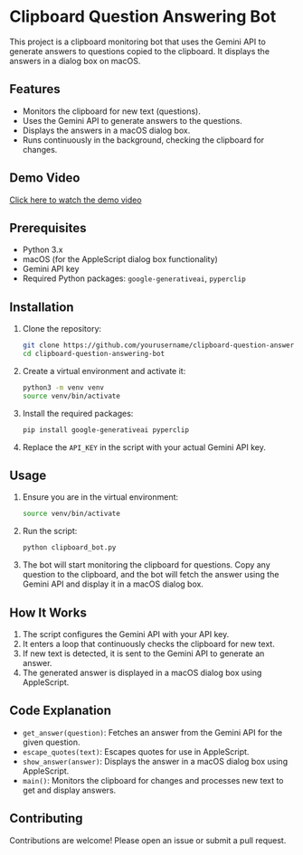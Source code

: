 # Clipboard Question Answering Bot

This project is a clipboard monitoring bot that uses the Gemini API to generate answers to questions copied to the clipboard. It displays the answers in a dialog box on macOS.

## Features

- Monitors the clipboard for new text (questions).
- Uses the Gemini API to generate answers to the questions.
- Displays the answers in a macOS dialog box.
- Runs continuously in the background, checking the clipboard for changes.

## Demo Video

[Click here to watch the demo video](./demo.mp4)

## Prerequisites

- Python 3.x
- macOS (for the AppleScript dialog box functionality)
- Gemini API key
- Required Python packages: `google-generativeai`, `pyperclip`

## Installation

1. Clone the repository:

    ```sh
    git clone https://github.com/yourusername/clipboard-question-answering-bot.git
    cd clipboard-question-answering-bot
    ```

2. Create a virtual environment and activate it:

    ```sh
    python3 -m venv venv
    source venv/bin/activate
    ```

3. Install the required packages:

    ```sh
    pip install google-generativeai pyperclip
    ```

4. Replace the `API_KEY` in the script with your actual Gemini API key.

## Usage

1. Ensure you are in the virtual environment:

    ```sh
    source venv/bin/activate
    ```

2. Run the script:

    ```sh
    python clipboard_bot.py
    ```

3. The bot will start monitoring the clipboard for questions. Copy any question to the clipboard, and the bot will fetch the answer using the Gemini API and display it in a macOS dialog box.

## How It Works

1. The script configures the Gemini API with your API key.
2. It enters a loop that continuously checks the clipboard for new text.
3. If new text is detected, it is sent to the Gemini API to generate an answer.
4. The generated answer is displayed in a macOS dialog box using AppleScript.

## Code Explanation

- `get_answer(question)`: Fetches an answer from the Gemini API for the given question.
- `escape_quotes(text)`: Escapes quotes for use in AppleScript.
- `show_answer(answer)`: Displays the answer in a macOS dialog box using AppleScript.
- `main()`: Monitors the clipboard for changes and processes new text to get and display answers.

## Contributing

Contributions are welcome! Please open an issue or submit a pull request.


